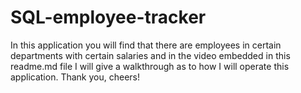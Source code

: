 # SQL-employee-tracker
In this application you will find that there are employees in certain departments with certain salaries and in the video embedded in this readme.md file I will give a walkthrough as to how I will operate this application. Thank you, cheers!
